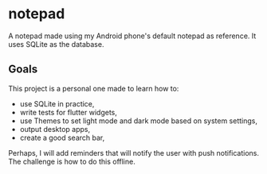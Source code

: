 # notepad

A notepad made using my Android phone's default notepad as reference.
It uses SQLite as the database.

## Goals

This project is a personal one made to learn how to:
- use SQLite in practice,
- write tests for flutter widgets,
- use Themes to set light mode and dark mode based on system settings,
- output desktop apps,
- create a good search bar,

Perhaps, I will add reminders that will notify the user with push notifications.
The challenge is how to do this offline.
